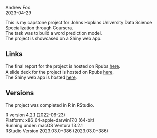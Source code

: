 Andrew Fox
<br>2023-04-29

This is my capstone project for Johns Hopkins University Data Science Specialization through Coursera.
<br>The task was to build a word prediction model.
<br> The project is showcased on a Shiny web app.

## Links
The final report for the project is hosted on Rpubs [here](https://rpubs.com/AndrewFox/1053392).
<br>
A slide deck for the project is hosted on Rpubs [here](https://rpubs.com/AndrewFox/1042904).
<br>
The Shiny web app is hosted [here](https://captainnott.shinyapps.io/Capstone_Word_Prediction/).

## Versions
The project was completed in R in RStudio.

R version 4.2.1 (2022-06-23)
<br>Platform: x86_64-apple-darwin17.0 (64-bit)
<br>Running under: macOS Ventura 13.2.1
<br>RStudio Version 2023.03.0+386 (2023.03.0+386)

